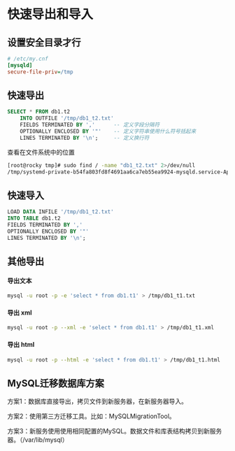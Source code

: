 # 快速导出和导入



## 设置安全目录才行

~~~ini
# /etc/my.cnf
[mysqld]
secure-file-priv=/tmp
~~~

## 快速导出

~~~sql
SELECT * FROM db1.t2
    INTO OUTFILE '/tmp/db1_t2.txt'
    FIELDS TERMINATED BY ','      -- 定义字段分隔符
    OPTIONALLY ENCLOSED BY '"'    -- 定义字符串使用什么符号括起来
    LINES TERMINATED BY '\n';     -- 定义换行符
~~~

查看在文件系统中的位置

~~~bash
[root@rocky tmp]# sudo find / -name "db1_t2.txt" 2>/dev/null
/tmp/systemd-private-b54fa803fd8f4691aa6ca7eb55ea9924-mysqld.service-Ap9N73/tmp/db1_t2.txt
~~~



## 快速导入

~~~sql
LOAD DATA INFILE '/tmp/db1_t2.txt'
INTO TABLE db1.t2
FIELDS TERMINATED BY ','
OPTIONALLY ENCLOSED BY '"'
LINES TERMINATED BY '\n';
~~~



## 其他导出

#### 导出文本

~~~bash
mysql -u root -p -e 'select * from db1.t1' > /tmp/db1_t1.txt
~~~

#### 导出 xml

~~~bash
mysql -u root -p --xml -e 'select * from db1.t1' > /tmp/db1_t1.xml
~~~

#### 导出 html

~~~bash
mysql -u root -p --html -e 'select * from db1.t1' > /tmp/db1_t1.html
~~~



## MySQL迁移数据库方案

方案1：数据库直接导出，拷贝文件到新服务器，在新服务器导入。

方案2：使用第三方迁移工具。比如：MySQLMigrationTool。

方案3：新服务使用使用相同配置的MySQL。数据文件和库表结构拷贝到新服务器。（/var/lib/mysql）

